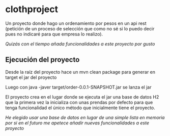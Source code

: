 # clothproject

Un proyecto donde hago un ordenamiento por pesos en un api rest (petición de un proceso de selección que como no sé si lo puedo decir pues no indicaré para que empresa lo realizo). 

*Quizás con el tiempo añada funcionalidades a este proyecto por gusto*

## Ejecución del proyecto

Desde la raíz del proyecto hace un mvn clean package para generar en target el jar del proyecto

Luego con java -javer target/order-0.0.1-SNAPSHOT.jar se lanza el jar

El proyecto crea en el lugar donde se ejecuta el jar una base de datos H2 que la primera vez la inicializa con unas prendas por defecto para que tenga funcionalidad el único método que inicialmente tiene el proyecto.

*He elegido usar una base de datos en lugar de una simple lista en memoria por si en el futuro me apetece añadir nuevas funcionalidades a este proyecto*